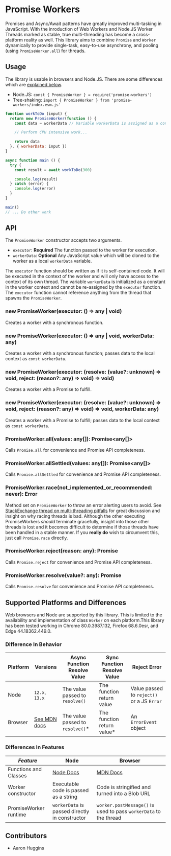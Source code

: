 # Promise Workers

Promises and Async/Await patterns have greatly improved multi-tasking in JavaScript. With the inroduction of Web Workers and Node.JS Worker Threads marked as stable, true multi-threading has become a cross-platform reality as well. This library aims to combine `Promise` and `Worker` dynamically to provide single-task, easy-to-use asynchrony, and pooling (using `PromiseWorker.all`) for threads.

## Usage

The library is usable in browsers and Node.JS. There are some differences which are [explained below](#supported-platforms-and-differences).

- Node.JS: `const { PromiseWorker } = require('promise-workers')`
- Tree-shaking: `import { PromiseWorker } from 'promise-workers/index.esm.js'`

```javascript
function workToDo (input) {
  return new PromiseWorker(function () {
    const data = workerData // Variable workerData is assigned as a constant in the worker context.

    // Perform CPU intensive work...

    return data
  }, { workerData: input })
}

async function main () {
  try {
    const result = await workToDo(300)

    console.log(result)
  } catch (error) {
    console.log(error)
  }
}

main()
// ... Do other work
```

## API

The `PromiseWorker` constructor accepts two arguments.
- `executor`: **Required** The function passed to the worker for execution.
- `workerData`: **Optional** Any JavaScript value which will be cloned to the worker as a local `workerData` variable.

The `executor` function should be written as if it is self-contained code. It will be executed in the context of the worker and will only have access to the context of its own thread. The variable `workerData` is initialized as a constant in the worker context and cannot be re-assigned by the `executor` function. The `executor` function cannot reference anything from the thread that spawns the `PromiseWorker`.

### new PromiseWorker(executor: () => any | void)

Creates a worker with a synchronous function.

### new PromiseWorker(executor: () => any | void, workerData: any)

Creates a worker with a synchronous function; passes data to the local context as `const workerData`.

### new PromiseWorker(executor: (resolve: (value?: unknown) => void, reject: (reason?: any) => void) => void)

Creates a worker with a Promise to fulfill.

### new PromiseWorker(executor: (resolve: (value?: unknown) => void, reject: (reason?: any) => void) => void, workerData: any)

Creates a worker with a Promise to fulfill; passes data to the local context as `const workerData`.

### PromiseWorker.all(values: any[]): Promise<any[]>

Calls `Promise.all` for convenience and Promise API completeness.

### PromiseWorker.allSettled(values: any[]): Promise<any[]>

Calls `Promise.allSettled` for convenience and Promise API completeness.

### PromiseWorker.race(not_implemented_or_recommended: never): Error

Method set on `PromiseWorker` to throw an error alerting users to avoid. See [StackExchange thread on multi-threading pitfalls](https://softwareengineering.stackexchange.com/questions/81003/how-to-explain-why-multi-threading-is-difficult) for great discussion and insight on why racing threads is bad. Although the other executing PromiseWorkers *should* terminate gracefully, insight into those other threads is lost and it becomes difficult to determine if those threads have been handled in a stable manner. If you **really do** wish to circumvent this, just call `Promise.race` directly.

### PromiseWorker.reject(reason: any): Promise<never>

Calls `Promise.reject` for convenience and Promise API completeness.

### PromiseWorker.resolve(value?: any): Promise<any>

Calls `Promise.resolve` for convenience and Promise API completeness.

## Supported Platforms and Differences

Web browsers and Node are supported by this library. This is limited to the availability and implementation of class `Worker` on each platform.This library has been tested working in Chrome 80.0.3987.132, Firefox 68.6.0esr, and Edge 44.18362.449.0.

### Difference In Behavior
|Platform|Versions|Async Function Resolve Value|Sync Function Resolve Value|Reject Error|
|--------|--------|----------------------------|---------------------------|------------|
|Node|`12.x`, `13.x`|The value passed to `resolve()`|The function return value|Value passed to `reject()` or a JS `Error`|
|Browser|[See MDN docs](https://developer.mozilla.org/en-US/docs/Web/API/Worker/Worker)|The value passed to `resolve()`\*|The function return value\*|An `ErrorEvent` object|

### Differences In Features
|*Feature*|Node|Browser|
|---------|----|-------|
|Functions and Classes|[Node Docs](https://nodejs.org/api/worker_threads.html#worker_threads_class_worker)|[MDN Docs](https://developer.mozilla.org/en-US/docs/Web/API/Web_Workers_API/Functions_and_classes_available_to_workers)|
|Worker constructor|Executable code is passed as a string|Code is stringified and turned into a Blob URL|
|PromiseWorker runtime|`workerData` is passed directly in constructor|`worker.postMessage()` is used to pass `workerData` to the thread|

## Contributors

- Aaron Huggins
